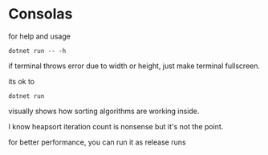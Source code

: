 # Consolas

for help and usage
```
dotnet run -- -h
```


if terminal throws error due to width or height, just make terminal fullscreen.

its ok to
```
dotnet run
```

visually shows how sorting algorithms are working inside.

I know heapsort iteration count is nonsense but it's not the point.

for better performance, you can run it as release runs
